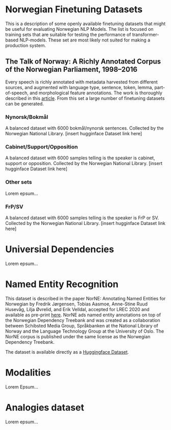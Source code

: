 # Norwegian Finetuning Datasets
This is a description of some openly available finetuning datasets that might be useful for evaluating Norwegian NLP Models. The list is focused on training sets that are suitable for testing the performance of transformer-based NLP-models. These set are most likely not suited for making a production system.

## The Talk of Norway: A Richly Annotated Corpus of the Norwegian Parliament, 1998–2016
Every speech is richly annotated with metadata harvested from different sources, and augmented with language type, sentence, token, lemma, part-of-speech, and morphological feature annotations. The work is thoroughly described in this [article](https://www.duo.uio.no/bitstream/handle/10852/71356/ton.pdf?sequence=2&isAllowed=y). From this set a large number of finetuning datasets can be generated.

### Nynorsk/Bokmål
A balanced dataset with 6000 bokmål/nynorsk sentences. Collected by the Norwegian National Library.
[insert hugginface Dataset link here]

### Cabinet/Support/Opposition
A balanced dataset with 6000 samples telling is the speaker is cabinet, support or opposition. Collected by the Norwegian National Library.
[insert hugginface Dataset link here]

### Other sets
Lorem epsum...

### FrP/SV
A balanced dataset with 6000 samples telling is the speaker is FrP or SV. Collected by the Norwegian National Library.
[insert hugginface Dataset link here]


# Universial Dependencies
Lorem epsum...

# Named Entity Recognition
This dataset is described in the paper NorNE: Annotating Named Entities for Norwegian by Fredrik Jørgensen, Tobias Aasmoe, Anne-Stine Ruud Husevåg, Lilja Øvrelid, and Erik Velldal, accepted for LREC 2020 and available as pre-print [here](https://arxiv.org/abs/1911.12146). NorNE ads named entity annotations on top of the Norwegian Dependency Treebank and was created as a collaboration between Schibsted Media Group, Språkbanken at the National Library of Norway and the Language Technology Group at the University of Oslo. The NorNE corpus is published under the same license as the Norwegian Dependency Treebank.

The dataset is available directly as a [Huggingface Dataset](https://huggingface.co/datasets/norwegian_ner).


# Modalities
Lorem Epsum...

# Analogies dataset
Lorem epsum...
